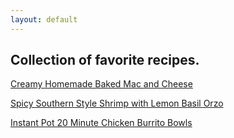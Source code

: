 ```yaml
---
layout: default
---
```


##  Collection of favorite recipes.

[Creamy Homemade Baked Mac and Cheese](./recipes/macncheese.html)

[Spicy Southern Style Shrimp with Lemon Basil Orzo](./recipes/southern.html)

[Instant Pot 20 Minute Chicken Burrito Bowls](./recipes/burrito_bowl.html)